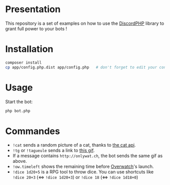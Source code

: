 Presentation
=

This repository is a set of examples on how to use the [DiscordPHP](https://github.com/teamreflex/DiscordPHP) library to grant full power to your bots !

Installation
=

```bash
composer install
cp app/config.php.dist app/config.php   # don't forget to edit your configuration
```

Usage
=

Start the bot:
```bash
php bot.php
```

Commandes
=

- `!cat` sends a random picture of a cat, thanks to [the cat api](http://thecatapi.com).
- `!tg` or `!tagueule` sends a link to [this gif](http://i.imgur.com/3CKPQ4W.gif).
- If a message contains `http://onlywat.ch`, the bot sends the same gif as above.
- `!ow.timeleft` shows the remaining time before [Overwatch](https://playoverwatch.com/en-us/)'s launch.
- `!dice 1d20+5` is a RPG tool to throw dice. You can use shortcuts like `!dice 20+3` (⇔ `!dice 1d20+3`) or `!dice 18` (⇔ `!dice 1d18+0`)